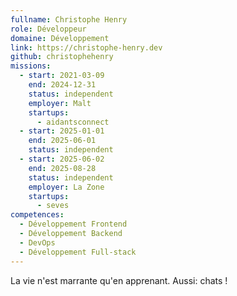 ```yaml
---
fullname: Christophe Henry
role: Développeur
domaine: Développement
link: https://christophe-henry.dev
github: christophehenry
missions:
  - start: 2021-03-09
    end: 2024-12-31
    status: independent
    employer: Malt
    startups:
      - aidantsconnect
  - start: 2025-01-01
    end: 2025-06-01
    status: independent
  - start: 2025-06-02
    end: 2025-08-28
    status: independent
    employer: La Zone
    startups:
      - seves
competences:
  - Développement Frontend
  - Développement Backend
  - DevOps
  - Développement Full-stack
---
```

La vie n'est marrante qu'en apprenant. Aussi: chats !
